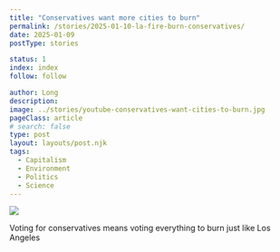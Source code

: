 ```yaml
---
title: "Conservatives want more cities to burn"
permalink: /stories/2025-01-10-la-fire-burn-conservatives/
date: 2025-01-09
postType: stories

status: 1
index: index
follow: follow

author: Long
description:
image: ../stories/youtube-conservatives-want-cities-to-burn.jpg
pageClass: article
# search: false
type: post
layout: layouts/post.njk
tags:
  - Capitalism
  - Environment
  - Politics
  - Science
---
```


<a href="https://youtu.be/DMHS7b-L310" target="_blank"><img src="/assets/images/articles/stories/youtube-conservatives-want-cities-to-burn.jpg"></a>

Voting for conservatives means voting everything to burn just like Los Angeles
